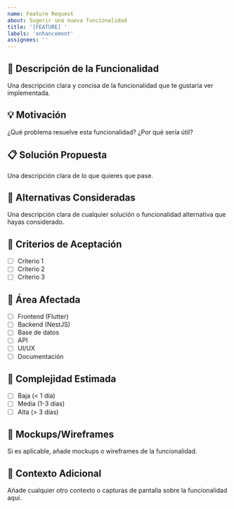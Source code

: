 ```yaml
---
name: Feature Request
about: Sugerir una nueva funcionalidad
title: '[FEATURE] '
labels: 'enhancement'
assignees: ''
---
```


## 🚀 Descripción de la Funcionalidad
Una descripción clara y concisa de la funcionalidad que te gustaría ver implementada.

## 💡 Motivación
¿Qué problema resuelve esta funcionalidad? ¿Por qué sería útil?

## 📋 Solución Propuesta
Una descripción clara de lo que quieres que pase.

## 🔄 Alternativas Consideradas
Una descripción clara de cualquier solución o funcionalidad alternativa que hayas considerado.

## 🎯 Criterios de Aceptación
- [ ] Criterio 1
- [ ] Criterio 2
- [ ] Criterio 3

## 📱 Área Afectada
- [ ] Frontend (Flutter)
- [ ] Backend (NestJS)
- [ ] Base de datos
- [ ] API
- [ ] UI/UX
- [ ] Documentación

## 🔧 Complejidad Estimada
- [ ] Baja (< 1 día)
- [ ] Media (1-3 días)
- [ ] Alta (> 3 días)

## 📸 Mockups/Wireframes
Si es aplicable, añade mockups o wireframes de la funcionalidad.

## 🔗 Contexto Adicional
Añade cualquier otro contexto o capturas de pantalla sobre la funcionalidad aquí.
